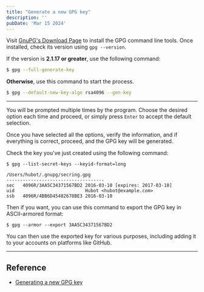 ```yaml
---
title: "Generate a new GPG key"
description: ''
pubDate: 'Mar 15 2024'
---
```


Visit [GnuPG's Download Page](https://www.gnupg.org/download/) to install the GPG command line tools. Once installed, check its version using `gpg --version`.

If the version is **2.1.17 or greater**, use the following command:
```sh
$ gpg --full-generate-key
```

**Otherwise**, use this command to start the process.
```sh
$ gpg --default-new-key-algo rsa4096 --gen-key
```

---

You will be prompted multiple times by the program. Choose the desired option each time and proceed, or simply press `Enter` to accept the default selection.

Once you have selected all the options, verify the information, and if everything is correct, proceed, and the GPG key will be generated.

Check the key you've just created using the following command:
```shell
$ gpg --list-secret-keys --keyid-format=long

/Users/hubot/.gnupg/secring.gpg
------------------------------------
sec   4096R/3AA5C34371567BD2 2016-03-10 [expires: 2017-03-10]
uid                          Hubot <hubot@example.com>
ssb   4096R/4BB6D45482678BE3 2016-03-10
```

Then if you want, you can use this command to export the GPG key in ASCII-armored format:
```shell
$ gpg --armor --export 3AA5C34371567BD2
```

You can then use the exported key for various purposes, including adding it to your accounts on platforms like GitHub.

---

## Reference
- [Generating a new GPG key](https://docs.github.com/en/authentication/managing-commit-signature-verification/generating-a-new-gpg-key)
